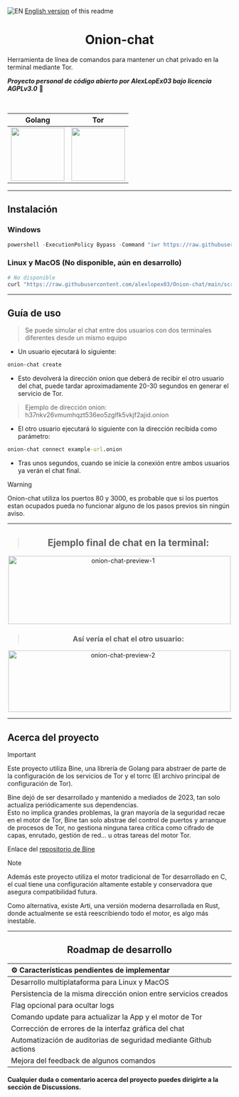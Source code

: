![EN](https://flagcdn.com/w20/gb.png) [English version](https://github.com/AlexLopEx03/Onion-chat/blob/main/README.en.md) of this readme

<div align="center">
  <h1>Onion-chat</h1>
</div>

Herramienta de línea de comandos para mantener un chat privado en la terminal mediante Tor.

***Proyecto personal de código abierto por AlexLopEx03 bajo licencia AGPLv3.0*** 📜

<br>

<div align="center">
  
| Golang | Tor |
|:-----:|:----:|
| <img src="https://upload.wikimedia.org/wikipedia/commons/0/05/Go_Logo_Blue.svg" width="120"/> | <img src="https://logo.svgcdn.com/l/tor.png" width="120"/> |
</div>

---

## Instalación

### Windows

```powershell
powershell -ExecutionPolicy Bypass -Command "iwr https://raw.githubusercontent.com/alexlopex03/Onion-chat/main/scripts/installer.ps1 | iex"
```

### Linux y MacOS (No disponible, aún en desarrollo)

```bash
# No disponible
curl "https://raw.githubusercontent.com/alexlopex03/Onion-chat/main/scripts/installer.sh"
```

---

## Guía de uso

> Se puede simular el chat entre dos usuarios con dos terminales diferentes desde un mismo equipo

- Un usuario ejecutará lo siguiente:

```cmd
onion-chat create
```

- Esto devolverá la dirección onion que deberá de recibir el otro usuario del chat, puede tardar aproximadamente 20-30 segundos en generar el servicio de Tor.

> Ejemplo de dirección onion: h37nkv26vmumhqzt536eo5zglfk5vkjf2ajid.onion

- El otro usuario ejecutará lo siguiente con la dirección recibida como parámetro:

```cmd
onion-chat connect example-url.onion
```

- Tras unos segundos, cuando se inicie la conexión entre ambos usuarios ya verán el chat final.

> [!WARNING]
> Onion-chat utiliza los puertos 80 y 3000, es probable que si los puertos estan ocupados pueda no funcionar alguno de los pasos previos sin ningún aviso.

---
<div align="center">
  
> ## Ejemplo final de chat en la terminal: 
  
  <img width="500" height="153" alt="onion-chat-preview-1" src="https://github.com/user-attachments/assets/1bb684d2-5d66-40ce-a210-c47a3d86b5ad" />

<br>

> ### Así vería el chat el otro usuario:

  <img width="500" height="138" alt="onion-chat-preview-2" src="https://github.com/user-attachments/assets/1912f2c8-0880-4617-855d-43cbad0c1e8d" />
  
</div>

---

## Acerca del proyecto

> [!IMPORTANT]
> Este proyecto utiliza Bine, una librería de Golang para abstraer de parte de la configuración de los servicios de Tor y el torrc (El archivo principal de configuración de Tor).
>
> Bine dejó de ser desarrollado y mantenido a mediados de 2023, tan solo actualiza periódicamente sus dependencias.
> <br>Esto no implica grandes problemas, la gran mayoría de la seguridad recae en el motor de Tor, Bine tan solo abstrae del control de puertos y arranque de procesos de Tor, no gestiona ninguna tarea crítica como cifrado de capas, enrutado, gestión de red... u otras tareas del motor Tor.
> 
> Enlace del [repositorio de Bine](https://github.com/cretz/bine)

> [!NOTE]
> Además este proyecto utiliza el motor tradicional de Tor desarrollado en C, el cual tiene una configuración altamente estable y conservadora que asegura compatibilidad futura.
>
> Como alternativa, existe Arti, una versión moderna desarrollada en Rust, donde actualmente se está reescribiendo todo el motor, es algo más inestable.

---

<div align="center">
    
## Roadmap de desarrollo

| ⚙️ Características pendientes de implementar |
| :-----------------------------------------------------------------|
| Desarrollo multiplataforma para Linux y MacOS                     |
| Persistencia de la misma dirección onion entre servicios creados  |
| Flag opcional para ocultar logs                                   |
| Comando update para actualizar la App y el motor de Tor           |
| Corrección de errores de la interfaz gráfica del chat             |
| Automatización de auditorias de seguridad mediante Github actions |
| Mejora del feedback de algunos comandos                           |

</div>

#### Cualquier duda o comentario acerca del proyecto puedes dirigirte a la sección de Discussions.
